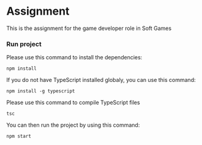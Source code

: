# Assignment
 This is the assignment for the game developer role in Soft Games

### Run project

Please use this command to install the dependencies:
```
npm install
```

If you do not have TypeScript installed globaly, you can use this command:
```
npm install -g typescript
```

Please use this command to compile TypeScript files
```
tsc
```

You can then run the project by using this command:
```
npm start
```
